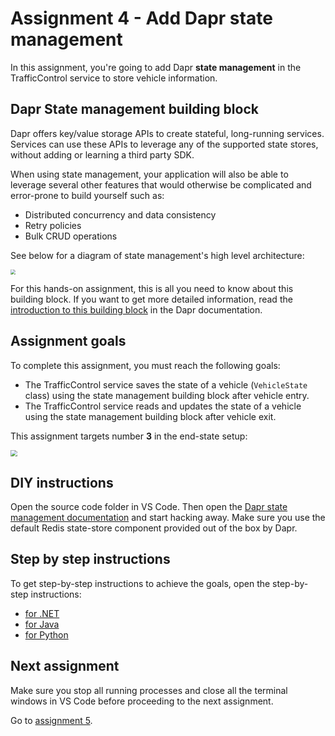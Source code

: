 # Assignment 4 - Add Dapr state management

In this assignment, you're going to add Dapr **state management** in the TrafficControl service to store vehicle information.

## Dapr State management building block

Dapr offers key/value storage APIs to create stateful, long-running services. Services can use these APIs to leverage any of the supported state stores, without adding or learning a third party SDK.

When using state management, your application will also be able to leverage several other features that would otherwise be complicated and error-prone to build yourself such as:

- Distributed concurrency and data consistency
- Retry policies
- Bulk CRUD operations

See below for a diagram of state management's high level architecture:

<img src="img/state_management.png" style="zoom: 50%;" />

For this hands-on assignment, this is all you need to know about this building block. If you want to get more detailed information, read the [introduction to this building block](https://docs.dapr.io/developing-applications/building-blocks/state-management/) in the Dapr documentation.

## Assignment goals

To complete this assignment, you must reach the following goals:

- The TrafficControl service saves the state of a vehicle (`VehicleState` class) using the state management building block after vehicle entry.
- The TrafficControl service reads and updates the state of a vehicle using the state management building block after vehicle exit.

This assignment targets number **3** in the end-state setup:

<img src="../img/dapr-setup.png" style="zoom: 67%;" />

## DIY instructions

Open the source code folder in VS Code. Then open the [Dapr state management documentation](https://docs.dapr.io/developing-applications/building-blocks/state-management/) and start hacking away. Make sure you use the default Redis state-store component provided out of the box by Dapr.

## Step by step instructions

To get step-by-step instructions to achieve the goals, open the step-by-step instructions:

- [for .NET](step-by-step.md)
- [for Java](step-by-step-java.md)
- [for Python](step-by-step-python.md)

## Next assignment

Make sure you stop all running processes and close all the terminal windows in VS Code before proceeding to the next assignment.

Go to [assignment 5](../Assignment05/README.md).
